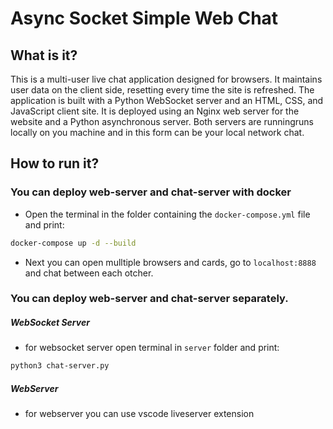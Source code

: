 # Async Socket Simple Web Chat

## What is it?


This is a multi-user live chat application designed for browsers. It maintains user data on the client side, resetting every time the site is refreshed. The application is built with a Python WebSocket server and an HTML, CSS, and JavaScript client site. It is deployed using an Nginx web server for the website and a Python asynchronous server. Both servers are runningruns locally on you machine and in this form can be your local network chat. 

## How to run it?

### You can deploy web-server and chat-server with docker

- Open the terminal in the folder containing the `docker-compose.yml` file and print:

```bash
docker-compose up -d --build
```
- Next you can open mulltiple browsers and cards, go to `localhost:8888` and chat between each otcher.

### You can deploy web-server and chat-server separately.
##### WebSocket Server
- for websocket server open terminal in `server` folder and print:
```bash
python3 chat-server.py
```
##### WebServer
- for webserver you can use vscode liveserver extension
